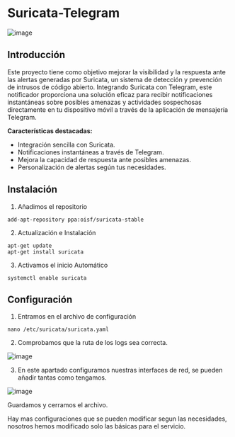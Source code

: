 # Suricata-Telegram

![image](https://github.com/Scosrom/Suricata-Telegram/assets/114906778/69f3fdbf-19c8-4932-996a-a2b25d7baf4c)


## Introducción

Este proyecto tiene como objetivo mejorar la visibilidad y la respuesta ante las alertas generadas por Suricata, un sistema de detección y prevención de intrusos de código abierto. Integrando Suricata con Telegram, este notificador proporciona una solución eficaz para recibir notificaciones instantáneas sobre posibles amenazas y actividades sospechosas directamente en tu dispositivo móvil a través de la aplicación de mensajería Telegram.

**Características destacadas:**

- Integración sencilla con Suricata.
- Notificaciones instantáneas a través de Telegram.
- Mejora la capacidad de respuesta ante posibles amenazas.
- Personalización de alertas según tus necesidades.

## Instalación

1. Añadimos el repositorio

```
add-apt-repository ppa:oisf/suricata-stable
```

2. Actualización e Instalación

```
apt-get update
apt-get install suricata
```

3. Activamos el inicio Automático

```
systemctl enable suricata
```

## Configuración

1. Entramos en el archivo de configuración

```
nano /etc/suricata/suricata.yaml
```

2. Comprobamos que la ruta de los logs sea correcta.
   
![image](https://github.com/Scosrom/Suricata-Telegram/assets/114906778/ecf8708c-6aab-4308-97d5-bb56be9953b3)

3. En este apartado configuramos nuestras interfaces de red, se pueden añadir tantas como tengamos.

![image](https://github.com/Scosrom/Suricata-Telegram/assets/114906778/46ccd33a-9965-449d-8c92-25c82a5c3120)

Guardamos y cerramos el archivo. 

Hay mas configuraciones que se pueden modificar segun las necesidades, nosotros hemos modificado solo las básicas para el servicio. 




